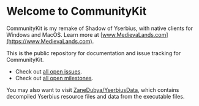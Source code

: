 # Welcome to CommunityKit

CommunityKit is my remake of Shadow of Yserbius, with native clients for Windows and MacOS. Learn more at [www.MedievaLands.com](https://www.MedievaLands.com).

This is the public repository for documentation and issue tracking for CommunityKit.
* Check out [all open issues](https://github.com/ZaneDubya/CommunityKitPublic/issues).
* Check out [all open milestones](https://github.com/ZaneDubya/CommunityKitPublic/milestones).

You may also want to visit [ZaneDubya/YserbiusData](https://github.com/ZaneDubya/YserbiusData), which contains decompiled Yserbius resource files and data from the executable files.
